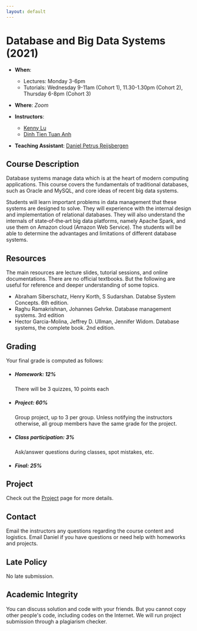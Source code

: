 ```yaml
---
layout: default
---
```



# Database and Big Data Systems (2021)
* **When**: 
    + Lectures: Monday 3-6pm 
    + Tutorials: Wednesday 9-11am (Cohort 1), 11.30-1.30pm (Cohort 2), Thursday 6-8pm (Cohort 3) 

* **Where**: *Zoom*
* **Instructors**: 
    + [Kenny Lu](https://istd.sutd.edu.sg/people/faculty/kenny-lu-zhuo-ming)  
    + [Dinh Tien Tuan Anh](https://dinhtta.github.io/) 
* **Teaching Assistant**: [Daniel Petrus Reijsbergen](https://itrust.sutd.edu.sg/people/researchers/dr-daniel-petrus-reijsbergen/)

## Course Description
Database systems manage data which is at the heart of modern computing
applications.  This course covers the fundamentals of traditional databases,
such as Oracle and MySQL, and core ideas of recent big data systems. 

Students will learn important problems in data management that these systems
are designed to solve. They will experience with the internal design and
implementation of relational databases. They will also understand the internals
of state‐of‐the‐art big data platforms, namely Apache Spark, and use them on
Amazon cloud (Amazon Web Service). The students will be able to determine the
advantages and limitations of different database systems.

## Resources
The main resources are lecture slides, tutorial sessions, and online documentations. There are no official
textbooks. But the following are useful for reference and deeper understanding of some topics. 

* Abraham Siberschatz, Henry Korth, S Sudarshan. Databse System Concepts. 6th edition.
* Raghu Ramakrishnan, Johannes Gehrke. Database management systems. 3rd edition
* Hector Garcia-Molina, Jeffrey D. Ullman, Jennifer Widom. Database systems, the complete book. 2nd edition. 

## Grading
Your final grade is computed as follows:
* <h5> Homework: 12%</h5>

    There will be 3 quizzes, 10 points each

* <h5> Project: 60%</h5>

    Group project, up to 3 per group. Unless notifying the instructors otherwise, all group members have the
    same grade for the project. 

* <h5> Class participation: 3%</h5>

    Ask/answer questions during classes, spot mistakes, etc.

* <h5> Final: 25%</h5>

## Project
Check out the [Project](https://github.com/istd50043/project_21) page for more details. 

## Contact 
Email the instructors any questions regarding the course content and logistics.
Email Daniel if you have questions or need help with homeworks and projects. 

## Late Policy
No late submission. 

## Academic Integrity
You can discuss solution and code with your friends. But you cannot copy other people's code, including codes on
the Internet. We will run project submission through a plagiarism checker.

